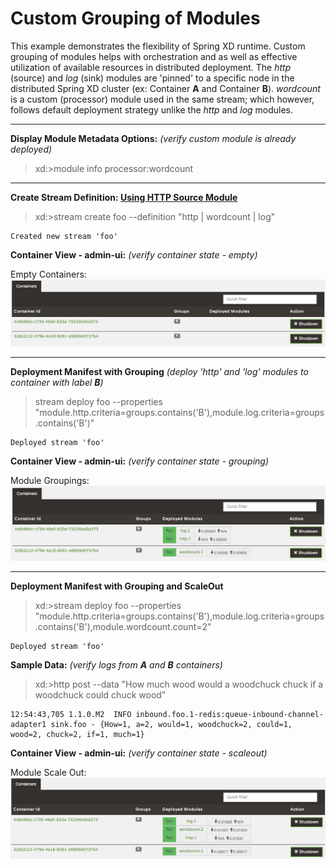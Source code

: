 Custom Grouping of Modules
==========================

This example demonstrates the flexibility of Spring XD runtime. Custom grouping of modules helps with orchestration and as well as effective utilization of available resources in distributed deployment. The _http_ (source) and _log_ (sink) modules are 'pinned' to a specific node in the distributed Spring XD cluster (ex: Container **A** and Container **B**). _wordcount_ is a custom (processor) module used in the same stream; which however, follows default deployment strategy unlike the _http_ and _log_ modules.

---

**Display Module Metadata Options:** _(verify custom module is already deployed)_
> xd:>module info processor:wordcount

---
 
**Create Stream Definition: [Using HTTP Source Module](https://github.com/spring-projects/spring-xd/wiki/Sources#http)**
> xd:>stream create foo --definition "http | wordcount | log"

```
Created new stream 'foo'
```

**Container View - admin-ui:** _(verify container state - empty)_

Empty Containers:
![Empty Containers](wordcount-grouping/src/main/resources/empty-containers.png)

---

**Deployment Manifest with Grouping** _(deploy 'http' and 'log' modules to container with label **B**)_
>stream deploy foo --properties "module.http.criteria=groups.contains('B'),module.log.criteria=groups.contains('B')"

```
Deployed stream 'foo'
```

**Container View - admin-ui:** _(verify container state - grouping)_

Module Groupings:
![Module Groupings](wordcount-grouping/src/main/resources/module_grouping.png)

---

**Deployment Manifest with Grouping and ScaleOut**
>xd:>stream deploy foo --properties "module.http.criteria=groups.contains('B'),module.log.criteria=groups.contains('B'),module.wordcount.count=2"

```
Deployed stream 'foo'
```

**Sample Data:** _(verify logs from **A** and **B** containers)_
> xd:>http post --data "How much wood would a woodchuck chuck if a woodchuck could chuck wood"

```
12:54:43,705 1.1.0.M2  INFO inbound.foo.1-redis:queue-inbound-channel-adapter1 sink.foo - {How=1, a=2, would=1, woodchuck=2, could=1, wood=2, chuck=2, if=1, much=1}
```

**Container View - admin-ui:** _(verify container state - scaleout)_

Module Scale Out:
![Module Scale Out](wordcount-grouping/src/main/resources/custom_module_scaleout.png)



